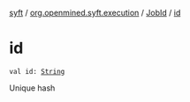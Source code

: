 [syft](../../index.md) / [org.openmined.syft.execution](../index.md) / [JobId](index.md) / [id](./id.md)

# id

`val id: `[`String`](https://kotlinlang.org/api/latest/jvm/stdlib/kotlin/-string/index.html)

Unique hash

